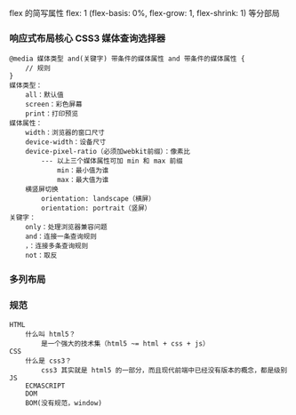 flex 的简写属性
	flex: 1 (flex-basis: 0%, flex-grow: 1, flex-shrink: 1)
	等分部局
### 响应式布局核心 CSS3 媒体查询选择器
	@media 媒体类型 and(关键字) 带条件的媒体属性 and 带条件的媒体属性 {
		// 规则
	}
	媒体类型：
		all：默认值
		screen：彩色屏幕
		print：打印预览
	媒体属性：
		width：浏览器的窗口尺寸
		device-width：设备尺寸
		device-pixel-ratio（必须加webkit前缀）：像素比
			--- 以上三个媒体属性可加 min 和 max 前缀
				min：最小值为谁
				max：最大值为谁
		横竖屏切换
			orientation: landscape（横屏）
			orientation: portrait（竖屏）
	关键字：
		only：处理浏览器兼容问题
		and：连接一条查询规则
		，：连接多条查询规则
		not：取反
### 多列布局

### 规范
	HTML
		什么叫 html5？
			是一个强大的技术集（html5 ~= html + css + js）
	CSS
		什么是 css3？
			css3 其实就是 html5 的一部分，而且现代前端中已经没有版本的概念，都是级别
	JS
		ECMASCRIPT
		DOM
		BOM(没有规范，window)